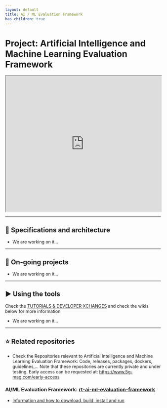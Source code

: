 ```yaml
---
layout: default
title: AI / ML Evaluation Framework
has_children: true
---
```


# Project: Artificial Intelligence and Machine Learning Evaluation Framework
<iframe width="100%" height="440" src="https://drive.google.com/file/d/1F8H3yCYRcFt27Bxn2g7FH6tvqIe259R1/preview"></iframe>

***

## 📑 Specifications and architecture
* We are working on it...

***

## 🚧 On-going projects
* We are working on it...

***

## ▶️ Using the tools
Check the [TUTORIALS & DEVELOPER XCHANGES](https://www.5g-mag.com/tutorials) and check the wikis below for more information
* We are working on it...

***

## ⭐ Related repositories
* Check the Repositories relevant to Artificial Intelligence and Machine Learning Evaluation Framework: Code, releases, packages, dockers, guidelines,...
  Note that these repositories are currently private and under testing. Early access can be requested at: https://www.5g-mag.com/early-access

### AI/ML Evaluation Framework: [rt-ai-ml-evaluation-framework](https://github.com/5G-MAG/rt-ai-ml-evaluation-framework)
* [Information and how to download, build, install and run](https://github.com/5G-MAG/rt-ai-ml-evaluation-framework#readme)
